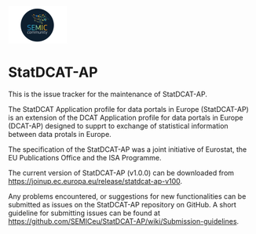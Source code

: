 ![SEMIC Core Vocabulary](/semic-icon-small.png)
# StatDCAT-AP

This is the issue tracker for the maintenance of StatDCAT-AP.

The StatDCAT Application profile for data portals in Europe (StatDCAT-AP) is an extension of the DCAT Application profile for data portals in Europe (DCAT-AP) designed to supprt to exchange of statistical information between data protals in Europe. 

The specification of the StatDCAT-AP was a joint initiative of Eurostat, the EU Publications Office and the ISA Programme.

The current version of StatDCAT-AP (v1.0.0) can be downloaded from https://joinup.ec.europa.eu/release/statdcat-ap-v100.

Any problems encountered, or suggestions for new functionalities can be submitted as issues on the StatDCAT-AP repository on GitHub. A short guideline for submitting issues can be found at https://github.com/SEMICeu/StatDCAT-AP/wiki/Submission-guidelines.
